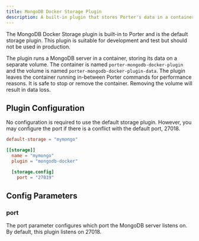 ```yaml
---
title: MongoDB Docker Storage Plugin
description: A built-in plugin that stores Porter's data in a container running MongoDB.
---
```


The MongoDB Docker Storage plugin is built-in to Porter and is the default
storage plugin. This plugin is suitable for development and test but should not
be used in production.

The plugin runs a MongoDB server in a container, storing its data on a separate
volume. The container is named `porter-mongodb-docker-plugin` and the volume is
named `porter-mongodb-docker-plugin-data`. The plugin leaves the container
running in-between Porter commands for performance reasons. It is safe to stop
or remove the container. Removing the volume will result in data loss.

## Plugin Configuration

No configuration is required to use the default storage plugin. However, you may
configure the port if there is a conflict with the default port, 27018.

```toml
default-storage = "mymongo"

[[storage]]
  name = "mymongo"
  plugin = "mongodb-docker"

  [storage.config]
    port = "27019"
```

[config file]: /configuration/#config-file

## Config Parameters

### port

The port parameter configures which port the MongoDB server listens on. By default, this plugin listens on 27018.
